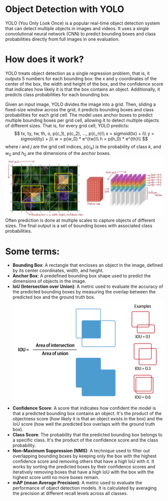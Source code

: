 # Object Detection with YOLO
YOLO (You Only Look Once) is a popular real-time object detection system that can detect multiple objects in images and videos. It uses a single convolutional neural network (CNN) to predict bounding boxes and class probabilities directly from full images in one evaluation.

# How does it work?
YOLO treats object detection as a single regression problem, that is, it outputs 5 numbers for each bounding box: the x and y coordinates of the center of the box, the width and height of the box, and the confidence score that indicates how likely it is that the box contains an object. Additionally, it predicts class probabilities for each bounding box.

Given an input image, YOLO divides the image into a grid. Then, sliding a fixed-size window across the grid, it predicts bounding boxes and class probabilities for each grid cell. The model uses anchor boxes to predict multiple bounding boxes per grid cell, allowing it to detect multiple objects of different sizes. That is, for every grid cell, YOLO predicts:
$$
tx, ty, tw, th, o, p(c_1), p(c_2), ..., p(c_n)\\
x = sigmoid(tx) + i\\
y = sigmoid(ty) + j\\
w = p(w_0) * e^{tw}\\
h = p(h_0) * e^{th}\\
$$
where $i$ and $j$ are the grid cell indices, $p(c_k)$ is the probability of class $k$, and $w_0$ and $h_0$ are the dimensions of the anchor boxes.
![YOLO Architecture](./images/yolo.png)
Often prediction is done at multiple scales to capture objects of different sizes. The final output is a set of bounding boxes with associated class probabilities.

# Some terms:
- **Bounding Box**: A rectangle that encloses an object in the image, defined by its center coordinates, width, and height.
- **Anchor Box**: A predefined bounding box shape used to predict the dimensions of objects in the image.
- **IoU (Intersection over Union)**: A metric used to evaluate the accuracy of the predicted bounding boxes by measuring the overlap between the predicted box and the ground truth box.
![IoU](./images/iou.png)
- **Confidence Score**: A score that indicates how confident the model is that a predicted bounding box contains an object. It's the product of the objectness score (how likely it is that an object exists in the box) and the IoU score (how well the predicted box overlaps with the ground truth box).
- **Class Score**: The probability that the predicted bounding box belongs to a specific class. It's the product of the confidence score and the class probability.
- **Non-Maximum Suppression (NMS)**: A technique used to filter out overlapping bounding boxes by keeping only the box with the highest confidence score and removing others that have a high IoU with it. It works by sorting the predicted boxes by their confidence scores and iteratively removing boxes that have a high IoU with the box with the highest score until no more boxes remain.
- **mAP (mean Average Precision)**: A metric used to evaluate the performance of object detection models. It is calculated by averaging the precision at different recall levels across all classes.